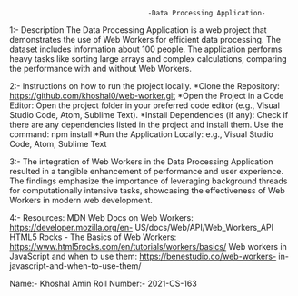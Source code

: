                                       -Data Processing Application-
1:- Description
The Data Processing Application is a web project that demonstrates the use of Web Workers for efficient data processing. The dataset includes information about 100 people. The application performs heavy tasks like sorting large arrays and complex calculations, comparing the performance with and without Web Workers.

2:- Instructions on how to run the project locally.
    *Clone the Repository: https://github.com/khoshal0/web-worker.git
    *Open the Project in a Code Editor: Open the project folder in your preferred code editor (e.g., Visual Studio Code, Atom, 
     Sublime Text).
    *Install Dependencies (if any):  Check if there are any dependencies listed in the project and install them. Use the       
      command: npm install
    *Run the Application Locally:  e.g., Visual Studio Code, Atom, 
     Sublime Text
     
3:- The integration of Web Workers in the Data Processing Application resulted in a tangible enhancement of performance and user experience. The findings emphasize the importance of leveraging background threads for computationally intensive tasks, showcasing the effectiveness of Web Workers in modern web development.

4:- Resources:
MDN Web Docs on Web Workers: 
https://developer.mozilla.org/en-
US/docs/Web/API/Web_Workers_API
HTML5 Rocks - The Basics of Web Workers:
https://www.html5rocks.com/en/tutorials/workers/basics/
Web workers in JavaScript and when to use them:
https://benestudio.co/web-workers-
in-javascript-and-when-to-use-them/


     
Name:- Khoshal Amin                                                        Roll Number:- 2021-CS-163
